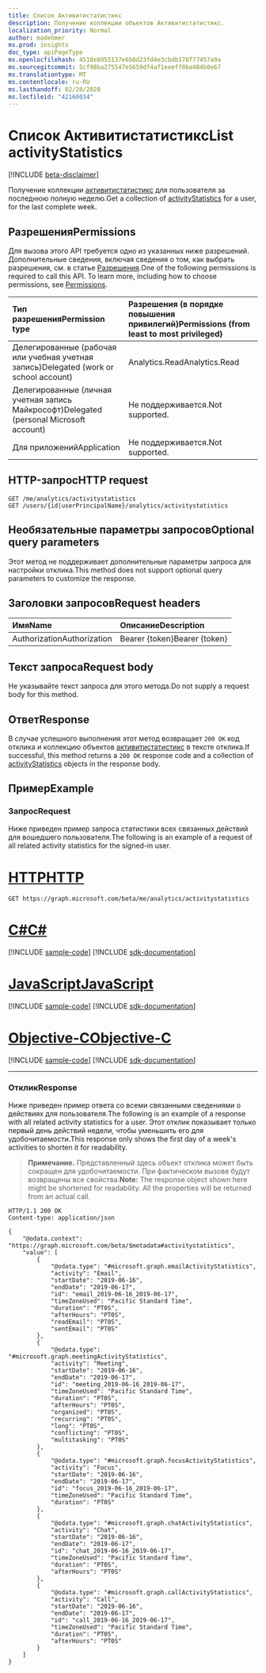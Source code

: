 ```yaml
---
title: Список Активитистатистикс
description: Получение коллекции объектов Активитистатистикс.
localization_priority: Normal
author: madehmer
ms.prod: insights
doc_type: apiPageType
ms.openlocfilehash: 4518e8055137e6b8d23fd4e3cbdb178f77457a9a
ms.sourcegitcommit: 5cf98ba275547e5659df4af1eeeff0ba484b0e67
ms.translationtype: MT
ms.contentlocale: ru-RU
ms.lasthandoff: 02/20/2020
ms.locfileid: "42160034"
---
```

# <a name="list-activitystatistics"></a><span data-ttu-id="83477-103">Список Активитистатистикс</span><span class="sxs-lookup"><span data-stu-id="83477-103">List activityStatistics</span></span>

[!INCLUDE [beta-disclaimer](../../includes/beta-disclaimer.md)]

<span data-ttu-id="83477-104">Получение коллекции [активитистатистикс](../resources/activitystatistics.md) для пользователя за последнюю полную неделю.</span><span class="sxs-lookup"><span data-stu-id="83477-104">Get a collection of [activityStatistics](../resources/activitystatistics.md) for a user, for the last complete week.</span></span>

## <a name="permissions"></a><span data-ttu-id="83477-105">Разрешения</span><span class="sxs-lookup"><span data-stu-id="83477-105">Permissions</span></span>

<span data-ttu-id="83477-p101">Для вызова этого API требуется одно из указанных ниже разрешений. Дополнительные сведения, включая сведения о том, как выбрать разрешения, см. в статье [Разрешения](/graph/permissions-reference).</span><span class="sxs-lookup"><span data-stu-id="83477-p101">One of the following permissions is required to call this API. To learn more, including how to choose permissions, see [Permissions](/graph/permissions-reference).</span></span>

| <span data-ttu-id="83477-108">Тип разрешения</span><span class="sxs-lookup"><span data-stu-id="83477-108">Permission type</span></span>                        | <span data-ttu-id="83477-109">Разрешения (в порядке повышения привилегий)</span><span class="sxs-lookup"><span data-stu-id="83477-109">Permissions (from least to most privileged)</span></span> |
|:---------------------------------------|:--------------------------------------------|
| <span data-ttu-id="83477-110">Делегированные (рабочая или учебная учетная запись)</span><span class="sxs-lookup"><span data-stu-id="83477-110">Delegated (work or school account)</span></span>     | <span data-ttu-id="83477-111">Analytics.Read</span><span class="sxs-lookup"><span data-stu-id="83477-111">Analytics.Read</span></span> |
| <span data-ttu-id="83477-112">Делегированные (личная учетная запись Майкрософт)</span><span class="sxs-lookup"><span data-stu-id="83477-112">Delegated (personal Microsoft account)</span></span> | <span data-ttu-id="83477-113">Не поддерживается.</span><span class="sxs-lookup"><span data-stu-id="83477-113">Not supported.</span></span> |
| <span data-ttu-id="83477-114">Для приложений</span><span class="sxs-lookup"><span data-stu-id="83477-114">Application</span></span>                            | <span data-ttu-id="83477-115">Не поддерживается.</span><span class="sxs-lookup"><span data-stu-id="83477-115">Not supported.</span></span> |

## <a name="http-request"></a><span data-ttu-id="83477-116">HTTP-запрос</span><span class="sxs-lookup"><span data-stu-id="83477-116">HTTP request</span></span>

<!-- { "blockType": "ignored" } -->

```http
GET /me/analytics/activitystatistics
GET /users/{id|userPrincipalName}/analytics/activitystatistics
```

## <a name="optional-query-parameters"></a><span data-ttu-id="83477-117">Необязательные параметры запросов</span><span class="sxs-lookup"><span data-stu-id="83477-117">Optional query parameters</span></span>

<span data-ttu-id="83477-118">Этот метод не поддерживает дополнительные параметры запроса для настройки отклика.</span><span class="sxs-lookup"><span data-stu-id="83477-118">This method does not support optional query parameters to customize the response.</span></span>

## <a name="request-headers"></a><span data-ttu-id="83477-119">Заголовки запросов</span><span class="sxs-lookup"><span data-stu-id="83477-119">Request headers</span></span>

| <span data-ttu-id="83477-120">Имя</span><span class="sxs-lookup"><span data-stu-id="83477-120">Name</span></span>      |<span data-ttu-id="83477-121">Описание</span><span class="sxs-lookup"><span data-stu-id="83477-121">Description</span></span>|
|:----------|:----------|
| <span data-ttu-id="83477-122">Authorization</span><span class="sxs-lookup"><span data-stu-id="83477-122">Authorization</span></span> | <span data-ttu-id="83477-123">Bearer {token}</span><span class="sxs-lookup"><span data-stu-id="83477-123">Bearer {token}</span></span> |

## <a name="request-body"></a><span data-ttu-id="83477-124">Текст запроса</span><span class="sxs-lookup"><span data-stu-id="83477-124">Request body</span></span>

<span data-ttu-id="83477-125">Не указывайте текст запроса для этого метода.</span><span class="sxs-lookup"><span data-stu-id="83477-125">Do not supply a request body for this method.</span></span>

## <a name="response"></a><span data-ttu-id="83477-126">Ответ</span><span class="sxs-lookup"><span data-stu-id="83477-126">Response</span></span>

<span data-ttu-id="83477-127">В случае успешного выполнения этот метод возвращает `200 OK` код отклика и коллекцию объектов [активитистатистикс](../resources/activitystatistics.md) в тексте отклика.</span><span class="sxs-lookup"><span data-stu-id="83477-127">If successful, this method returns a `200 OK` response code and a collection of [activityStatistics](../resources/activitystatistics.md) objects in the response body.</span></span>

## <a name="example"></a><span data-ttu-id="83477-128">Пример</span><span class="sxs-lookup"><span data-stu-id="83477-128">Example</span></span>

### <a name="request"></a><span data-ttu-id="83477-129">Запрос</span><span class="sxs-lookup"><span data-stu-id="83477-129">Request</span></span>

<span data-ttu-id="83477-130">Ниже приведен пример запроса статистики всех связанных действий для вошедшего пользователя.</span><span class="sxs-lookup"><span data-stu-id="83477-130">The following is an example of a request of all related activity statistics for the signed-in user.</span></span>

# <a name="http"></a>[<span data-ttu-id="83477-131">HTTP</span><span class="sxs-lookup"><span data-stu-id="83477-131">HTTP</span></span>](#tab/http)
<!-- {
  "blockType": "request",
  "name": "get_activitystatistics"
}-->

```msgraph-interactive
GET https://graph.microsoft.com/beta/me/analytics/activitystatistics

```
# <a name="c"></a>[<span data-ttu-id="83477-132">C#</span><span class="sxs-lookup"><span data-stu-id="83477-132">C#</span></span>](#tab/csharp)
[!INCLUDE [sample-code](../includes/snippets/csharp/get-activitystatistics-csharp-snippets.md)]
[!INCLUDE [sdk-documentation](../includes/snippets/snippets-sdk-documentation-link.md)]

# <a name="javascript"></a>[<span data-ttu-id="83477-133">JavaScript</span><span class="sxs-lookup"><span data-stu-id="83477-133">JavaScript</span></span>](#tab/javascript)
[!INCLUDE [sample-code](../includes/snippets/javascript/get-activitystatistics-javascript-snippets.md)]
[!INCLUDE [sdk-documentation](../includes/snippets/snippets-sdk-documentation-link.md)]

# <a name="objective-c"></a>[<span data-ttu-id="83477-134">Objective-C</span><span class="sxs-lookup"><span data-stu-id="83477-134">Objective-C</span></span>](#tab/objc)
[!INCLUDE [sample-code](../includes/snippets/objc/get-activitystatistics-objc-snippets.md)]
[!INCLUDE [sdk-documentation](../includes/snippets/snippets-sdk-documentation-link.md)]

---


### <a name="response"></a><span data-ttu-id="83477-135">Отклик</span><span class="sxs-lookup"><span data-stu-id="83477-135">Response</span></span>

<span data-ttu-id="83477-136">Ниже приведен пример ответа со всеми связанными сведениями о действиях для пользователя.</span><span class="sxs-lookup"><span data-stu-id="83477-136">The following is an example of a response with all related activity statistics for a user.</span></span> <span data-ttu-id="83477-137">Этот отклик показывает только первый день действий недели, чтобы уменьшить его для удобочитаемости.</span><span class="sxs-lookup"><span data-stu-id="83477-137">This response only shows the first day of a week's activities to shorten it for readability.</span></span>

> <span data-ttu-id="83477-p103">**Примечание.** Представленный здесь объект отклика может быть сокращен для удобочитаемости. При фактическом вызове будут возвращены все свойства.</span><span class="sxs-lookup"><span data-stu-id="83477-p103">**Note:** The response object shown here might be shortened for readability. All the properties will be returned from an actual call.</span></span>

<!-- {
  "blockType": "response",
  "truncated": true,
  "@odata.type": "microsoft.graph.activityStatistics",
  "isCollection": true
} -->

```http
HTTP/1.1 200 OK
Content-type: application/json

{
    "@odata.context": "https://graph.microsoft.com/beta/$metadata#activitystatistics",
    "value": [
        {
            "@odata.type": "#microsoft.graph.emailActivityStatistics",
            "activity": "Email",
            "startDate": "2019-06-16",
            "endDate": "2019-06-17",
            "id": "email_2019-06-16_2019-06-17",
            "timeZoneUsed": "Pacific Standard Time",
            "duration": "PT0S",
            "afterHours": "PT0S",
            "readEmail": "PT0S",
            "sentEmail": "PT0S"
        },
        {
            "@odata.type": "#microsoft.graph.meetingActivityStatistics",
            "activity": "Meeting",
            "startDate": "2019-06-16",
            "endDate": "2019-06-17",
            "id": "meeting_2019-06-16_2019-06-17",
            "timeZoneUsed": "Pacific Standard Time",
            "duration": "PT0S",
            "afterHours": "PT0S",
            "organized": "PT0S",
            "recurring": "PT0S",
            "long": "PT0S",
            "conflicting": "PT0S",
            "multitasking": "PT0S"
        },
        {
            "@odata.type": "#microsoft.graph.focusActivityStatistics",
            "activity": "Focus",
            "startDate": "2019-06-16",
            "endDate": "2019-06-17",
            "id": "focus_2019-06-16_2019-06-17",
            "timeZoneUsed": "Pacific Standard Time",
            "duration": "PT0S"
        },
        {
            "@odata.type": "#microsoft.graph.chatActivityStatistics",
            "activity": "Chat",
            "startDate": "2019-06-16",
            "endDate": "2019-06-17",
            "id": "chat_2019-06-16_2019-06-17",
            "timeZoneUsed": "Pacific Standard Time",
            "duration": "PT0S",
            "afterHours": "PT0S"
        },
        {
            "@odata.type": "#microsoft.graph.callActivityStatistics",
            "activity": "Call",
            "startDate": "2019-06-16",
            "endDate": "2019-06-17",
            "id": "call_2019-06-16_2019-06-17",
            "timeZoneUsed": "Pacific Standard Time",
            "duration": "PT0S",
            "afterHours": "PT0S"
        }
    ]
}
```

<!-- uuid: 16cd6b66-4b1a-43a1-adaf-3a886856ed98
2019-02-04 14:57:30 UTC -->
<!-- {
  "type": "#page.annotation",
  "description": "List activitystatistics",
  "keywords": "",
  "section": "documentation",
  "tocPath": ""
}-->
